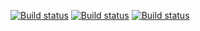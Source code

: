 [![Build status](https://ci.appveyor.com/api/projects/status/jvqs7ea9m2qqgdvs?svg=true&passingText=last%20push%20passing&pendingText=last%20push%20pending&failingText=last%20push%20failed)](https://ci.appveyor.com/project/Artem86/amspacetools)
[![Build status](https://ci.appveyor.com/api/projects/status/jvqs7ea9m2qqgdvs/branch/develop?svg=true&passingText=develop%20passing&pendingText=develop%20pending&failingText=develop%20failed)](https://ci.appveyor.com/project/Artem86/amspacetools/branch/develop)
[![Build status](https://ci.appveyor.com/api/projects/status/jvqs7ea9m2qqgdvs/branch/master?svg=true&passingText=master%20passing&pendingText=master%20pending&failingText=master%20failed)](https://ci.appveyor.com/project/Artem86/amspacetools/branch/master)
